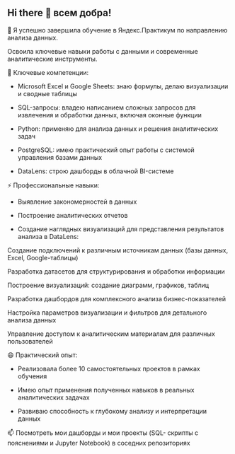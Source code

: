 ## Hi there 👋 всем добра!
🔭 Я успешно завершила обучение в Яндекс.Практикум по направлению анализа данных.

Освоила ключевые навыки работы с данными и современные аналитические инструменты.

🌱 Ключевые компетенции:

- Microsoft Excel и Google Sheets: знаю формулы, делаю визуализации и сводные таблицы

- SQL-запросы: владею написанием сложных запросов для извлечения и обработки данных, включая оконные функции

- Python: применяю для анализа данных и решения аналитических задач

- PostgreSQL: имею практический опыт работы с системой управления базами данных

- DataLens: строю дашборды в облачной BI-системе

⚡ Профессиональные навыки:
- Выявление закономерностей в данных

- Построение аналитических отчетов

- Создание наглядных визуализаций для представления результатов анализа в DataLens:

Создание подключений к различным источникам данных (базы данных, Excel, Google-таблицы)

Разработка датасетов для структурирования и обработки информации

Построение визуализаций: создание диаграмм, графиков, таблиц

Разработка дашбордов для комплексного анализа бизнес-показателей

Настройка параметров визуализации и фильтров для детального анализа данных

Управление доступом к аналитическим материалам для различных пользователей

😄 Практический опыт:
- Реализовала более 10 самостоятельных проектов в рамках обучения

- Имею опыт применения полученных навыков в реальных аналитических задачах

- Развиваю способность к глубокому анализу и интерпретации данных

📫 Посмотреть мои дашборды и мои проекты (SQL- скрипты с пояснениями и Jupyter Notebook) в соседних репозиториях



